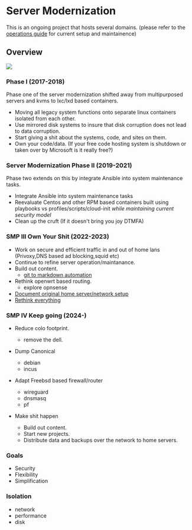 # Server Modernization

This is an ongoing project that hosts several domains. (please refer to the [operations guide](./OperationsGuide.md) for current setup and maintainence)

## Overview

![](images/ContainerShip.jpg)

### Phase I (2017-2018)

Phase one of the server modernization shifted away from multipurposed servers and kvms to lxc/lxd based containers.

* Moving all legacy system functions onto separate linux containers isolated from each other.
* Use mirrored disk systems to insure that disk corruption does not lead to data corruption.
* Start giving a shit about the systems, code, and sites on them.
* Own your code/data. (If your free code hosting system is shutdown or taken over by Microsoft is it really free?)

### Server Modernization Phase II (2019-2021)

Phase two extends on this by integrate Ansible into system maintenance tasks.

* Integrate Ansible into system maintenance tasks
* Reevaluate Centos and other RPM based containers built using playbooks vs profiles/scripts/cloud-init *while maintaining current security model*
* Clean up the cruft (If it doesn't bring you joy DTMFA)

### SMP III Own Your Shit (2022-2023)

* Work on secure and efficient traffic in and out of home lans (Privoxy,DNS based ad blocking,squid etc)
* Continue to refine server operation/maintanance.
* Build out content.
  * [git to markdown automation](https://bartender.digithink.com)
* Rethink openwrt based routing.
  * explore opnsense
* [Document original home server/network setup](/zeearchive/edge-server-configuration/)
* [Rethink everything](/rethinkeverything/)

### SMP IV Keep going (2024-)

* Reduce colo footprint.
  * remove the dell.
* Dump Canonical
  * debian
  * incus
* Adapt Freebsd based firewall/router
  * wireguard
  * dnsmasq
  * pf

* Make shit happen
  * Build out content.
  * Start new projects.
  * Distribute data and backups over the network to home servers.

### Goals

* Security
* Flexibility
* Simplification

### Isolation

* network
* performance
* disk
